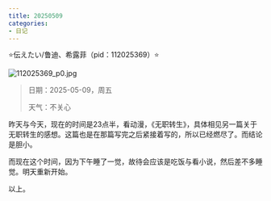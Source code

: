 ```yaml
---
title: 20250509
categories:
- 日记
---
```

⭐伝えたい/鲁迪、希露菲（pid：112025369）⭐

![112025369_p0.jpg](https://byyw-oss1.oss-cn-hangzhou.aliyuncs.com/img/2025/05/09-3d22803f913d691e210c634fbcd6b27f-112025369_p0.jpg.webp)

>日期：2025-05-09，周五
>
>天气：不关心

昨天与今天，现在的时间是23点半，看动漫，《无职转生》，具体相见另一篇关于无职转生的感想。这篇也是在那篇写完之后紧接着写的，所以已经燃尽了。而结论是胆小。

而现在这个时间，因为下午睡了一觉，故待会应该是吃饭与看小说，然后差不多睡觉。明天重新开始。

以上。
